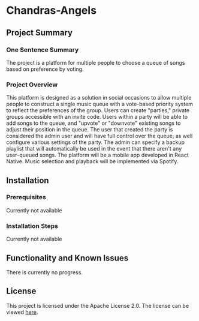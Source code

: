 # Chandras-Angels

## Project Summary
### One Sentence Summary
The project is a platform for multiple people to choose a queue of songs based on preference by voting.
### Project Overview
This platform is designed as a solution in social occasions to allow multiple people  to construct a single music queue with a vote-based priority system to reflect the preferences of the group. Users can create "parties," private groups accessible with an invite code. Users within a party will be able to add songs to the queue, and "upvote" or "downvote" existing songs to adjust their position in the queue. The user that created the party is considered the admin user and will have full control over the queue, as well configure various settings of the party. The admin can specify a backup playlist that will automatically be used in the event that there aren't any user-queued songs.
The platform will be a mobile app developed in React Native. Music selection and playback will be implemented via Spotify. 

## Installation
### Prerequisites
Currently not available
### Installation Steps
Currently not available
## Functionality and Known Issues
There is currently no progress.

## License
This project is licensed under the Apache License 2.0. The license can be viewed [here](LICENSE).
